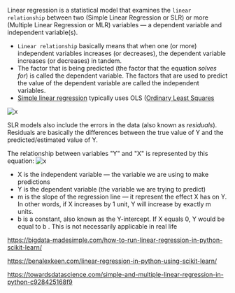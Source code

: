 Linear regression is a statistical model that examines the `linear relationship` between two (Simple Linear Regression or SLR) 
or more (Multiple Linear Regression or MLR) variables — a dependent variable and independent variable(s). 
* `Linear relationship` basically means that when one (or more) independent variables increases (or decreases), 
the dependent variable increases (or decreases) in tandem.
* The factor that is being predicted (the factor that the equation *solves for*) is called the dependent variable. The factors that are used to predict the value of the dependent variable are called the independent variables.
* [Simple linear regression](https://en.wikipedia.org/wiki/Simple_linear_regression) typically uses OLS ([Ordinary Least Squares](https://en.wikipedia.org/wiki/Ordinary_least_squares)

![x](https://i.imgur.com/RqJmngb.png)

SLR models also include the errors in the data (also known as *residuals*). Residuals are basically the differences between the true value of Y and the predicted/estimated value of Y. 

The relationship between variables "Y" and "X" is represented by this equation: ![x](https://wikimedia.org/api/rest_v1/media/math/render/svg/968be557dd22b1a2e536b8d22369cfdb37f58703)
* X is the independent variable — the variable we are using to make predictions
* Y is the dependent variable (the variable we are trying to predict)
* m is the slope of the regression line — it represent the effect X has on Y. In other words, if X increases by 1 unit, Y will increase by exactly m units. 
* b is a constant, also known as the Y-intercept. If X equals 0, Y would be equal to b . This is not necessarily applicable in real life

https://bigdata-madesimple.com/how-to-run-linear-regression-in-python-scikit-learn/

https://benalexkeen.com/linear-regression-in-python-using-scikit-learn/

https://towardsdatascience.com/simple-and-multiple-linear-regression-in-python-c928425168f9



